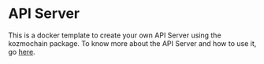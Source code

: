 # API Server

This is a docker template to create your own API Server using the kozmochain package. To know more about the API Server and how to use it, go [here](https://docs.digi-trans.org/examples/api_server).